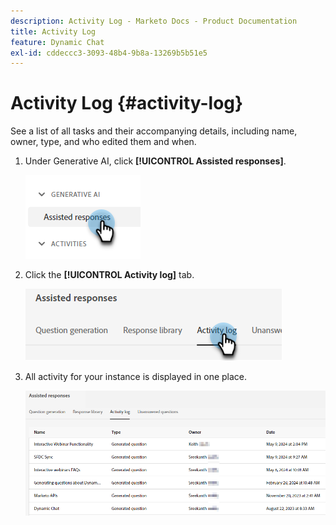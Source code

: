 ```yaml
---
description: Activity Log - Marketo Docs - Product Documentation
title: Activity Log
feature: Dynamic Chat
exl-id: cddeccc3-3093-48b4-9b8a-13269b5b51e5
---
```

# Activity Log {#activity-log}

See a list of all tasks and their accompanying details, including name, owner, type, and who edited them and when.

1. Under Generative AI, click **[!UICONTROL Assisted responses]**.

   ![](assets/activity-log-1.png)

1. Click the **[!UICONTROL Activity log]** tab.

   ![](assets/activity-log-2.png)

1. All activity for your instance is displayed in one place.

   ![](assets/activity-log-3.png)
